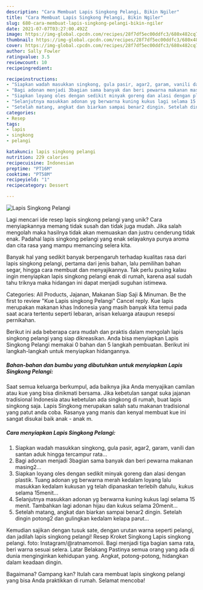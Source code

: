 ```yaml
---
description: "Cara Membuat Lapis Singkong Pelangi, Bikin Ngiler"
title: "Cara Membuat Lapis Singkong Pelangi, Bikin Ngiler"
slug: 680-cara-membuat-lapis-singkong-pelangi-bikin-ngiler
date: 2021-07-07T03:27:00.492Z
image: https://img-global.cpcdn.com/recipes/28f7df5ec00ddfc3/680x482cq70/lapis-singkong-pelangi-foto-resep-utama.jpg
thumbnail: https://img-global.cpcdn.com/recipes/28f7df5ec00ddfc3/680x482cq70/lapis-singkong-pelangi-foto-resep-utama.jpg
cover: https://img-global.cpcdn.com/recipes/28f7df5ec00ddfc3/680x482cq70/lapis-singkong-pelangi-foto-resep-utama.jpg
author: Sally Fowler
ratingvalue: 3.5
reviewcount: 10
recipeingredient:

recipeinstructions:
- "Siapkan wadah masukkan singkong, gula pasir, agar2, garam, vanili dan santan aduk hingga tercampur rata..."
- "Bagi adonan menjadi 3bagian sama banyak dan beri pewarna makanan masing2..."
- "Siapkan loyang oles dengan sedikit minyak goreng dan alasi dengan plastik. Tuang adonan yg berwarna merah kedalam loyang lalu masukkan kedalam kukusan yg telah dipanaskan terlebih dahulu, kukus selama 15menit..."
- "Selanjutnya masukkan adonan yg berwarna kuning kukus lagi selama 15 menit. Tambahkan lagi adonan hijau dan kukus selama 20menit..."
- "Setelah matang, angkat dan biarkan sampai benar2 dingin. Setelah dingin potong2 dan gulingkan kedalam kelapa parut..."
categories:
- Resep
tags:
- lapis
- singkong
- pelangi

katakunci: lapis singkong pelangi 
nutrition: 229 calories
recipecuisine: Indonesian
preptime: "PT16M"
cooktime: "PT58M"
recipeyield: "1"
recipecategory: Dessert

---
```



![Lapis Singkong Pelangi](https://img-global.cpcdn.com/recipes/28f7df5ec00ddfc3/680x482cq70/lapis-singkong-pelangi-foto-resep-utama.jpg)

Lagi mencari ide resep lapis singkong pelangi yang unik? Cara menyiapkannya memang tidak susah dan tidak juga mudah. Jika salah mengolah maka hasilnya tidak akan memuaskan dan justru cenderung tidak enak. Padahal lapis singkong pelangi yang enak selayaknya punya aroma dan cita rasa yang mampu memancing selera kita.

Banyak hal yang sedikit banyak berpengaruh terhadap kualitas rasa dari lapis singkong pelangi, pertama dari jenis bahan, lalu pemilihan bahan segar, hingga cara membuat dan menyajikannya. Tak perlu pusing kalau ingin menyiapkan lapis singkong pelangi enak di rumah, karena asal sudah tahu triknya maka hidangan ini dapat menjadi suguhan istimewa.

Categories: All Products, Jajanan, Makanan Siap Saji &amp; Minuman. Be the first to review &#34;Kue Lapis singkong Pelangi&#34; Cancel reply. Kue lapis merupakan makanan khas Indonesia yang masih banyak kita temui pada saat acara tertentu seperti lebaran, arisan keluarga ataupun resepsi pernikahan.


Berikut ini ada beberapa cara mudah dan praktis dalam mengolah lapis singkong pelangi yang siap dikreasikan. Anda bisa menyiapkan Lapis Singkong Pelangi memakai 0 bahan dan 5 langkah pembuatan. Berikut ini langkah-langkah untuk menyiapkan hidangannya.

<!--inarticleads1-->

##### Bahan-bahan dan bumbu yang dibutuhkan untuk menyiapkan Lapis Singkong Pelangi:



Saat semua keluarga berkumpul, ada baiknya jika Anda menyajikan camilan atau kue yang bisa dinikmati bersama. Jika kebetulan sangat suka jajanan tradisional Indonesia atau kebetulan ada singkong di rumah, buat lapis singkong saja. Lapis Singkong merupakan salah satu makanan tradisional yang patut anda coba. Rasanya yang manis dan kenyal membuat kue ini sangat disukai baik anak - anak m. 

<!--inarticleads2-->

##### Cara menyiapkan Lapis Singkong Pelangi:

1. Siapkan wadah masukkan singkong, gula pasir, agar2, garam, vanili dan santan aduk hingga tercampur rata...
1. Bagi adonan menjadi 3bagian sama banyak dan beri pewarna makanan masing2...
1. Siapkan loyang oles dengan sedikit minyak goreng dan alasi dengan plastik. Tuang adonan yg berwarna merah kedalam loyang lalu masukkan kedalam kukusan yg telah dipanaskan terlebih dahulu, kukus selama 15menit...
1. Selanjutnya masukkan adonan yg berwarna kuning kukus lagi selama 15 menit. Tambahkan lagi adonan hijau dan kukus selama 20menit...
1. Setelah matang, angkat dan biarkan sampai benar2 dingin. Setelah dingin potong2 dan gulingkan kedalam kelapa parut...


Kemudian sajikan dengan tusuk sate, dengan urutan warna seperti pelangi, dan jadilah lapis singkong pelangi! Resep Kroket Singkong Lapis singkong pelangi. foto: Instagram/@ratnamomoii. Bagi menjadi tiga bagian sama rata, beri warna sesuai selera. Latar Belakang Pastinya semua orang yang ada di dunia menginginkan kehidupan yang. Angkat, potong-potong, hidangkan dalam keadaan dingin. 

Bagaimana? Gampang kan? Itulah cara membuat lapis singkong pelangi yang bisa Anda praktikkan di rumah. Selamat mencoba!
